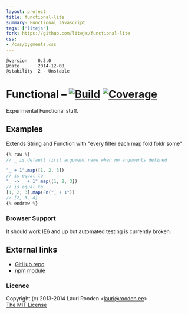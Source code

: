```yaml
---                                                                             
layout: project                                                                 
title: functional-lite
summary: Functional Javascript
tags: ["litejs"]
fork: https://github.com/litejs/functional-lite
css:                                                                            
- /css/pygments.css                                                              
---                                                                             
```

[GitHub repo]: https://github.com/litejs/functional-lite
[npm module]: https://npmjs.org/package/functional-lite

[Build]:    https://img.shields.io/travis/litejs/functional-lite.png
[Coverage]: https://img.shields.io/coveralls/litejs/functional-lite.png
[Gittip]:   https://img.shields.io/gittip/lauriro.png

[1]: https://travis-ci.org/litejs/functional-lite
[2]: https://coveralls.io/r/litejs/functional-lite



    @version    0.3.0
    @date       2014-12-08
    @stability  2 - Unstable



Functional &ndash; [![Build][]][1] [![Coverage][]][2]
==========

Experimental Functional stuff.



Examples
--------

Extends String and Function with "every filter each map fold foldr some"

```javascript
{% raw %}
// _ is default first argument name when no arguments defined

"_ + 1".map([1, 2, 3])
// is equal to
"_ -> _ + 1".map([1, 2, 3])
// is equal to
[1, 2, 3].map(Fn("_ + 1"))
// [2, 3, 4]
{% endraw %}
```

### Browser Support

It should work IE6 and up but automated testing is currently broken.


External links
--------------

-   [GitHub repo][]
-   [npm module][]


### Licence

Copyright (c) 2013-2014 Lauri Rooden &lt;lauri@rooden.ee&gt;  
[The MIT License](http://lauri.rooden.ee/mit-license.txt)


